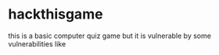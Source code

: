# hackthisgame
this is a basic computer quiz game but it is vulnerable by some vulnerabilities like 
